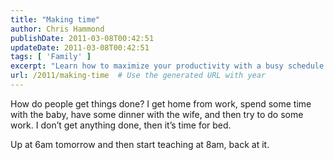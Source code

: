```yaml
---
title: "Making time"
author: Chris Hammond
publishDate: 2011-03-08T00:42:51
updateDate: 2011-03-08T00:42:51
tags: [ 'Family' ]
excerpt: "Learn how to maximize your productivity with a busy schedule. Discover tips to balance work, family, and personal time effectively each day."
url: /2011/making-time  # Use the generated URL with year
---
```

<p>How do people get things done? I get home from work, spend some time with the baby, have some dinner with the wife, and then try to do some work. I don’t get anything done, then it’s time for bed.</p>  <p>Up at 6am tomorrow and then start teaching at 8am, back at it.</p>

